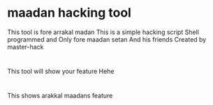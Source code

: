 # maadan hacking tool

This tool is fore arrakal madan
This is a simple hacking script
Shell programmed and 
Only fore maadan setan
And his friends
Created by master-hack

#
This tool will show your feature
Hehe
#
This shows arakkal maadans feature
#
